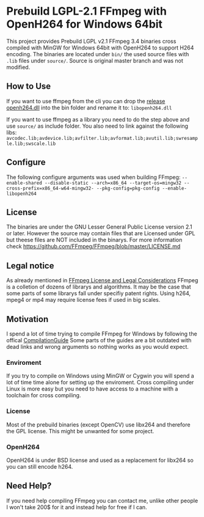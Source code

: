 # Prebuild LGPL-2.1 FFmpeg with OpenH264 for Windows 64bit
This project provides Prebuild LGPL v2.1 FFmpeg 3.4 binaries cross compiled with MinGW for Windows 64bit with OpenH264 to support H264 encoding.
The binaries are located under `bin/` the used source files with `.lib` files under `source/`. Source is original master branch and was not modified.

## How to Use
If you want to use ffmpeg from the cli you can drop the [release openh264.dll](https://github.com/cisco/openh264/releases/tag/v1.7.0) into the bin folder and rename it to: `libopenh264.dll`

If you want to use ffmpeg as a library you need to do the step above and use `source/` as include folder. You also need to link against the following libs:  
`avcodec.lib;avdevice.lib;avfilter.lib;avformat.lib;avutil.lib;swresample.lib;swscale.lib`


## Configure
The following configure arguments was used when building FFmpeg:
`--enable-shared --disable-static --arch=x86_64 --target-os=mingw32 --cross-prefix=x86_64-w64-mingw32- --pkg-config=pkg-config --enable-libopenh264`

## License
The binaries are under the GNU Lesser General Public License version 2.1 or later. However the source may contain files that are Licensed under GPL 
but theese files are NOT included in the binarys. For more information check https://github.com/FFmpeg/FFmpeg/blob/master/LICENSE.md

## Legal notice
As already mentioned in [FFmpeg License and Legal Considerations](https://www.ffmpeg.org/legal.html) FFmpeg is a colletion of dozens of librarys and algorithms.
It may be the case that some parts of some librarys fall under specifiy patent rights. Using h264, mpeg4 or mp4 may require license fees if used in big scales.

## Motivation
I spend a lot of time trying to compile FFmpeg for Windows by following the offical [CompilationGuide](https://trac.ffmpeg.org/wiki/CompilationGuide)
Some parts of the guides are a bit outdated with dead links and wrong arguments so nothing works as you would expect.

### Enviroment
If you try to compile on Windows using MinGW or Cygwin you will spend a lot of time time alone for setting up the enviroment.
Cross compiling under Linux is more easy but you need to have access to a machine with a toolchain for cross compiling.
### License
Most of the prebuild binaries (except OpenCV) use libx264 and therefore the GPL license. This might be unwanted for some project.
### OpenH264
OpenH264 is under BSD license and used as a replacement for libx264 so you can still encode h264.


## Need Help?
If you need help compiling FFmpeg you can contact me, unlike other people I won't take 200$ for it and instead help for free if I can. 
